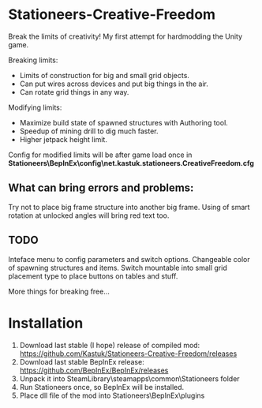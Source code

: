 # Stationeers-Creative-Freedom
Break the limits of creativity!
My first attempt for hardmodding the Unity game.

Breaking limits:
* Limits of construction for big and small grid objects.
* Can put wires across devices and put big things in the air.
* Can rotate grid things in any way.

Modifying limits:
* Maximize build state of spawned structures with Authoring tool.
* Speedup of mining drill to dig much faster.
* Higher jetpack height limit.

Config for modified limits will be after game load once in
**Stationeers\BepInEx\config\net.kastuk.stationeers.CreativeFreedom.cfg**

What can bring errors and problems: 
---
Try not to place big frame structure into another big frame. 
Using of smart rotation at unlocked angles will bring red text too.

TODO
---
Inteface menu to config parameters and switch options.
Changeable color of spawning structures and items.
Switch mountable into small grid placement type to place buttons on tables and stuff.

More things for breaking free...

Installation
=============
1. Download last stable (I hope) release of compiled mod:
https://github.com/Kastuk/Stationeers-Creative-Freedom/releases
2. Download last stable BepInEx release:
https://github.com/BepInEx/BepInEx/releases
3. Unpack it into SteamLibrary\steamapps\common\Stationeers folder
4. Run Stationeers once, so BepInEx will be installed.
5. Place dll file of the mod into Stationeers\BepInEx\plugins
